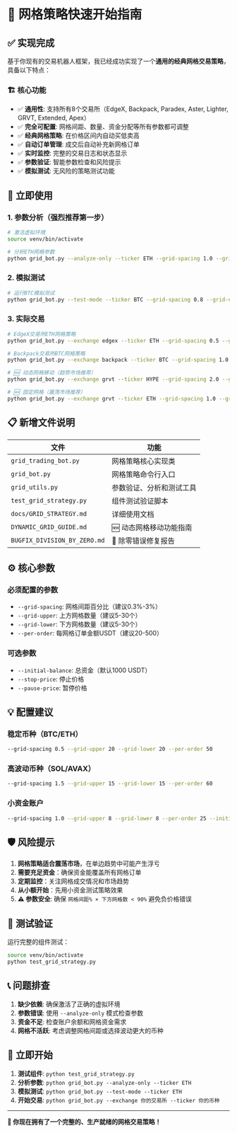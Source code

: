 # 🎯 网格策略快速开始指南

## ✅ 实现完成

基于你现有的交易机器人框架，我已经成功实现了一个**通用的经典网格交易策略**，具备以下特点：

### 🏗️ 核心功能
- ✅ **通用性**: 支持所有8个交易所（EdgeX, Backpack, Paradex, Aster, Lighter, GRVT, Extended, Apex）
- ✅ **完全可配置**: 网格间距、数量、资金分配等所有参数都可调整
- ✅ **经典网格策略**: 在价格区间内自动买低卖高
- ✅ **自动订单管理**: 成交后自动补充新网格订单
- ✅ **实时监控**: 完整的交易日志和状态显示
- ✅ **参数验证**: 智能参数检查和风险提示
- ✅ **模拟测试**: 无风险的策略测试功能

## 🚀 立即使用

### 1. 参数分析（强烈推荐第一步）
```bash
# 激活虚拟环境
source venv/bin/activate

# 分析ETH网格参数
python grid_bot.py --analyze-only --ticker ETH --grid-spacing 1.0 --grid-upper 10 --grid-lower 10 --per-order 50
```

### 2. 模拟测试
```bash
# 运行BTC模拟测试
python grid_bot.py --test-mode --ticker BTC --grid-spacing 0.8 --grid-upper 8 --grid-lower 8 --per-order 75
```

### 3. 实际交易
```bash
# EdgeX交易所ETH网格策略
python grid_bot.py --exchange edgex --ticker ETH --grid-spacing 0.5 --grid-upper 15 --grid-lower 15 --per-order 50

# Backpack交易所BTC网格策略
python grid_bot.py --exchange backpack --ticker BTC --grid-spacing 1.0 --grid-upper 12 --grid-lower 12 --per-order 80

# 🆕 动态网格移动（趋势市场推荐）
python grid_bot.py --exchange grvt --ticker HYPE --grid-spacing 2.0 --grid-upper 10 --grid-lower 10 --per-order 70

# 🆕 固定网格（震荡市场推荐）  
python grid_bot.py --exchange grvt --ticker ETH --grid-spacing 1.0 --grid-upper 15 --grid-lower 15 --per-order 50 --disable-dynamic
```

## 📋 新增文件说明

| 文件 | 功能 |
|------|------|
| `grid_trading_bot.py` | 网格策略核心实现类 |
| `grid_bot.py` | 网格策略命令行入口 |
| `grid_utils.py` | 参数验证、分析和测试工具 |
| `test_grid_strategy.py` | 组件测试验证脚本 |
| `docs/GRID_STRATEGY.md` | 详细使用文档 |
| `DYNAMIC_GRID_GUIDE.md` | 🆕 动态网格移动功能指南 |
| `BUGFIX_DIVISION_BY_ZERO.md` | 🔧 除零错误修复报告 |

## ⚙️ 核心参数

### 必须配置的参数
- `--grid-spacing`: 网格间距百分比（建议0.3%-3%）
- `--grid-upper`: 上方网格数量（建议5-30个）
- `--grid-lower`: 下方网格数量（建议5-30个）
- `--per-order`: 每网格订单金额USDT（建议20-500）

### 可选参数
- `--initial-balance`: 总资金（默认1000 USDT）
- `--stop-price`: 停止价格
- `--pause-price`: 暂停价格

## 💡 配置建议

### 稳定币种（BTC/ETH）
```bash
--grid-spacing 0.5 --grid-upper 20 --grid-lower 20 --per-order 50
```

### 高波动币种（SOL/AVAX）
```bash
--grid-spacing 1.5 --grid-upper 15 --grid-lower 15 --per-order 60
```

### 小资金账户
```bash
--grid-spacing 1.0 --grid-upper 8 --grid-lower 8 --per-order 25 --initial-balance 500
```

## 🛡️ 风险提示

1. **网格策略适合震荡市场**，在单边趋势中可能产生浮亏
2. **需要充足资金**：确保资金能覆盖所有网格订单
3. **定期监控**：关注网格成交情况和市场趋势
4. **从小额开始**：先用小资金测试策略效果
5. **⚠️ 参数安全**: 确保 `网格间距% × 下方网格数 < 90%` 避免负价格错误

## 🧪 测试验证

运行完整的组件测试：
```bash
source venv/bin/activate
python test_grid_strategy.py
```

## 📞 问题排查

1. **缺少依赖**: 确保激活了正确的虚拟环境
2. **参数错误**: 使用 `--analyze-only` 模式检查参数
3. **资金不足**: 检查账户余额和网格资金需求
4. **网格不活跃**: 考虑调整网格间距或选择波动更大的币种

## 🎉 立即开始

1. **测试组件**: `python test_grid_strategy.py`
2. **分析参数**: `python grid_bot.py --analyze-only --ticker ETH`  
3. **模拟测试**: `python grid_bot.py --test-mode --ticker ETH`
4. **开始交易**: `python grid_bot.py --exchange 你的交易所 --ticker 你的币种`

---

**🎯 你现在拥有了一个完整的、生产就绪的网格交易策略！**
